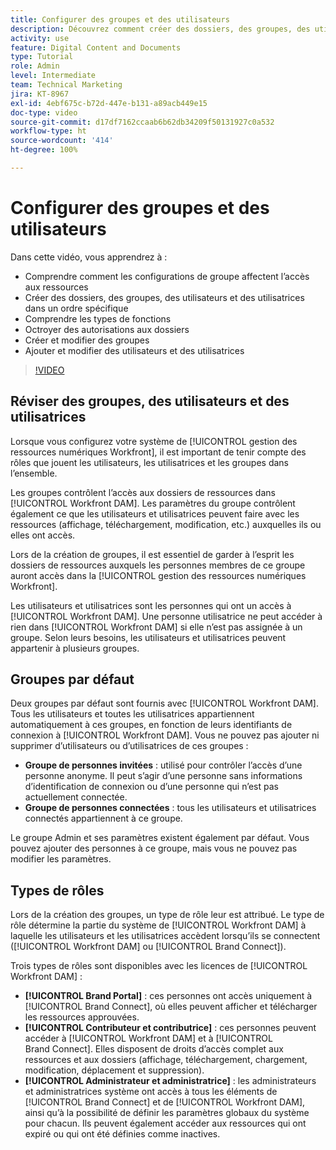 ```yaml
---
title: Configurer des groupes et des utilisateurs
description: Découvrez comment créer des dossiers, des groupes, des utilisateurs et des utilisatrices dans [!UICONTROL Workfront DAM]. Comprenez les types de fonctions et accordez des autorisations aux dossiers.
activity: use
feature: Digital Content and Documents
type: Tutorial
role: Admin
level: Intermediate
team: Technical Marketing
jira: KT-8967
exl-id: 4ebf675c-b72d-447e-b131-a89acb449e15
doc-type: video
source-git-commit: d17df7162ccaab6b62db34209f50131927c0a532
workflow-type: ht
source-wordcount: '414'
ht-degree: 100%

---
```


# Configurer des groupes et des utilisateurs

Dans cette vidéo, vous apprendrez à :

* Comprendre comment les configurations de groupe affectent l’accès aux ressources
* Créer des dossiers, des groupes, des utilisateurs et des utilisatrices dans un ordre spécifique
* Comprendre les types de fonctions
* Octroyer des autorisations aux dossiers
* Créer et modifier des groupes
* Ajouter et modifier des utilisateurs et des utilisatrices

>[!VIDEO](https://video.tv.adobe.com/v/335230/?quality=12&learn=on&enablevpops)

## Réviser des groupes, des utilisateurs et des utilisatrices

Lorsque vous configurez votre système de [!UICONTROL gestion des ressources numériques Workfront], il est important de tenir compte des rôles que jouent les utilisateurs, les utilisatrices et les groupes dans l’ensemble.

Les groupes contrôlent l’accès aux dossiers de ressources dans [!UICONTROL Workfront DAM]. Les paramètres du groupe contrôlent également ce que les utilisateurs et utilisatrices peuvent faire avec les ressources (affichage, téléchargement, modification, etc.) auxquelles ils ou elles ont accès.

Lors de la création de groupes, il est essentiel de garder à l’esprit les dossiers de ressources auxquels les personnes membres de ce groupe auront accès dans la [!UICONTROL gestion des ressources numériques Workfront].

Les utilisateurs et utilisatrices sont les personnes qui ont un accès à [!UICONTROL Workfront DAM]. Une personne utilisatrice ne peut accéder à rien dans [!UICONTROL Workfront DAM] si elle n’est pas assignée à un groupe. Selon leurs besoins, les utilisateurs et utilisatrices peuvent appartenir à plusieurs groupes.

## Groupes par défaut

Deux groupes par défaut sont fournis avec [!UICONTROL Workfront DAM]. Tous les utilisateurs et toutes les utilisatrices appartiennent automatiquement à ces groupes, en fonction de leurs identifiants de connexion à [!UICONTROL Workfront DAM]. Vous ne pouvez pas ajouter ni supprimer d’utilisateurs ou d’utilisatrices de ces groupes :

* **Groupe de personnes invitées** : utilisé pour contrôler l’accès d’une personne anonyme. Il peut s’agir d’une personne sans informations d’identification de connexion ou d’une personne qui n’est pas actuellement connectée.
* **Groupe de personnes connectées** : tous les utilisateurs et utilisatrices connectés appartiennent à ce groupe.

Le groupe Admin et ses paramètres existent également par défaut. Vous pouvez ajouter des personnes à ce groupe, mais vous ne pouvez pas modifier les paramètres.

## Types de rôles

Lors de la création des groupes, un type de rôle leur est attribué. Le type de rôle détermine la partie du système de [!UICONTROL Workfront DAM] à laquelle les utilisateurs et les utilisatrices accèdent lorsqu’ils se connectent ([!UICONTROL Workfront DAM] ou [!UICONTROL Brand Connect]).

Trois types de rôles sont disponibles avec les licences de [!UICONTROL Workfront DAM] :

* **[!UICONTROL Brand Portal]** : ces personnes ont accès uniquement à [!UICONTROL Brand Connect], où elles peuvent afficher et télécharger les ressources approuvées.
* **[!UICONTROL Contributeur et contributrice]** : ces personnes peuvent accéder à [!UICONTROL Workfront DAM] et à [!UICONTROL Brand Connect]. Elles disposent de droits d’accès complet aux ressources et aux dossiers (affichage, téléchargement, chargement, modification, déplacement et suppression).
* **[!UICONTROL Administrateur et administratrice]** : les administrateurs et administratrices système ont accès à tous les éléments de [!UICONTROL Brand Connect] et de [!UICONTROL Workfront DAM], ainsi qu’à la possibilité de définir les paramètres globaux du système pour chacun. Ils peuvent également accéder aux ressources qui ont expiré ou qui ont été définies comme inactives.

<!-- 
Learn more graphic & documentation article link, below
* Understanding the difference between Workfront licenses and Workfront DAM role types
* -->
